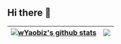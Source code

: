 ## Hi there 👋

<!--
**wYaobiz/wYaobiz** is a ✨ _special_ ✨ repository because its `README.md` (this file) appears on your GitHub profile.

Here are some ideas to get you started:

- 🔭 I’m currently working on ...
- 🌱 I’m currently learning ...
- 👯 I’m looking to collaborate on ...
- 🤔 I’m looking for help with ...
- 💬 Ask me about ...
- 📫 How to reach me: ...
- 😄 Pronouns: ...
- ⚡ Fun fact: ...
-->



| <a href="https://github.com/anuraghazra/github-readme-stats"><img align="center" src="https://github-readme-stats.vercel.app/api?username=wYaobiz&show_icons=true&include_all_commits=true&theme=buefy&hide_border=true" alt="wYaobiz's github stats" /></a> | <a href="https://github.com/anuraghazra/github-readme-stats"><img align="center" src="https://github-readme-stats.vercel.app/api/top-langs/?username=wYaobiz&layout=compact&theme=buefy&hide_border=true" /></a> |
| ------------- | ------------- |
